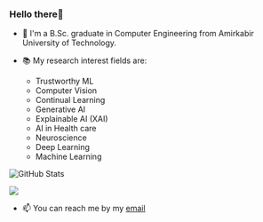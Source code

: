 ### Hello there👋

- 🏫 I'm a B.Sc. graduate in Computer Engineering from Amirkabir University of Technology.

- 📚 My research interest fields are:
  - Trustworthy ML
  - Computer Vision
  - Continual Learning
  - Generative AI
  - Explainable AI (XAI)
  - AI in Health care
  - Neuroscience
  - Deep Learning
  - Machine Learning

![GitHub Stats](https://github-readme-stats.vercel.app/api?username=rojinakashefi&show_icons=true&count_private=true&theme=algolia&hide_rank=True)

![](https://komarev.com/ghpvc/?username=rojinakashefi&color=lightgrey)

- 📫 You can reach me by my [email](mailto:kashefirojina8@gmail.com)

